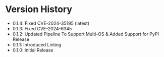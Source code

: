 # Version History

- 0.1.4: Fixed CVE-2024-35195 (latest)
- 0.1.3: Fixed CVE-2024-6345
- 0.1.2: Updated Pipeline To Support Multi-OS & Added Support for PyPI Release
- 0.1.1: Introduced Linting
- 0.1.0: Initial Release